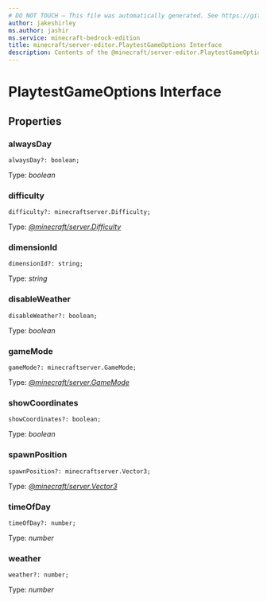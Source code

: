 ```yaml
---
# DO NOT TOUCH — This file was automatically generated. See https://github.com/mojang/minecraftapidocsgenerator to modify descriptions, examples, etc.
author: jakeshirley
ms.author: jashir
ms.service: minecraft-bedrock-edition
title: minecraft/server-editor.PlaytestGameOptions Interface
description: Contents of the @minecraft/server-editor.PlaytestGameOptions class.
---
```

# PlaytestGameOptions Interface

## Properties

### **alwaysDay**
`alwaysDay?: boolean;`

Type: *boolean*

### **difficulty**
`difficulty?: minecraftserver.Difficulty;`

Type: [*@minecraft/server.Difficulty*](../../minecraft/server/Difficulty.md)

### **dimensionId**
`dimensionId?: string;`

Type: *string*

### **disableWeather**
`disableWeather?: boolean;`

Type: *boolean*

### **gameMode**
`gameMode?: minecraftserver.GameMode;`

Type: [*@minecraft/server.GameMode*](../../minecraft/server/GameMode.md)

### **showCoordinates**
`showCoordinates?: boolean;`

Type: *boolean*

### **spawnPosition**
`spawnPosition?: minecraftserver.Vector3;`

Type: [*@minecraft/server.Vector3*](../../minecraft/server/Vector3.md)

### **timeOfDay**
`timeOfDay?: number;`

Type: *number*

### **weather**
`weather?: number;`

Type: *number*
